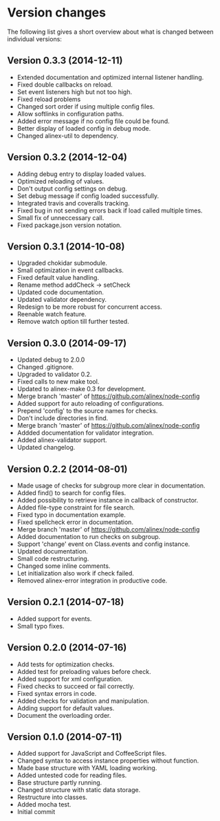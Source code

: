 Version changes
=================================================

The following list gives a short overview about what is changed between
individual versions:

Version 0.3.3 (2014-12-11)
-------------------------------------------------
- Extended documentation and optimized internal listener handling.
- Fixed double callbacks on reload.
- Set event listeners high but not too high.
- Fixed reload problems
- Changed sort order if using multiple config files.
- Allow softlinks in configuration paths.
- Added error message if no config file could be found.
- Better display of loaded config in debug mode.
- Changed alinex-util to dependency.

Version 0.3.2 (2014-12-04)
-------------------------------------------------
- Adding debug entry to display loaded values.
- Optimized reloading of values.
- Don't output config settings on debug.
- Set debug message if config loaded successfully.
- Integrated travis and coveralls tracking.
- Fixed bug in not sending errors back if load called multiple times.
- Small fix of unneccessary call.
- Fixed package.json version notation.

Version 0.3.1 (2014-10-08)
-------------------------------------------------
- Upgraded chokidar submodule.
- Small optimization in event callbacks.
- Fixed default value handling.
- Rename method addCheck -> setCheck
- Updated code documentation.
- Updated validator dependency.
- Redesign to be more robust for concurrent access.
- Reenable watch feature.
- Remove watch option till further tested.

Version 0.3.0 (2014-09-17)
-------------------------------------------------
- Updated debug to 2.0.0
- Changed .gitignore.
- Upgraded to validator 0.2.
- Fixed calls to new make tool.
- Updated to alinex-make 0.3 for development.
- Merge branch 'master' of https://github.com/alinex/node-config
- Added support for auto reloading of configurations.
- Prepend 'config' to the source names for checks.
- Don't include directories in find.
- Merge branch 'master' of https://github.com/alinex/node-config
- Addded documentation for validator integration.
- Added alinex-validator support.
- Updated changelog.

Version 0.2.2 (2014-08-01)
-------------------------------------------------
- Made usage of checks for subgroup more clear in documentation.
- Added find() to search for config files.
- Added possibility to retrieve instance in callback of constructor.
- Added file-type constraint for file search.
- Fixed typo in documentation example.
- Fixed spellcheck error in documentation.
- Merge branch 'master' of https://github.com/alinex/node-config
- Added documentation to run checks on subgroup.
- Support 'change' event on Class.events and config instance.
- Updated documentation.
- Small code restructuring.
- Changed some inline comments.
- Let initialization also work if check failed.
- Removed alinex-error integration in productive code.

Version 0.2.1 (2014-07-18)
-------------------------------------------------
- Added support for events.
- Small typo fixes.

Version 0.2.0 (2014-07-16)
-------------------------------------------------
- Add tests for optimization checks.
- Added test for preloading values before check.
- Added support for xml configuration.
- Fixed checks to succeed or fail correctly.
- Fixed syntax errors in code.
- Added checks for validation and manipulation.
- Adding support for default values.
- Document the overloading order.

Version 0.1.0 (2014-07-11)
-------------------------------------------------
- Added support for JavaScript and CoffeeScript files.
- Changed syntax to access instance properties without function.
- Made base structure with YAML loading working.
- Added untested code for reading files.
- Base structure partly running.
- Changed structure with static data storage.
- Restructure into classes.
- Added mocha test.
- Initial commit


